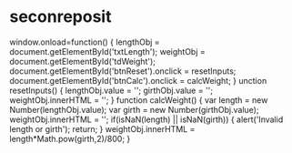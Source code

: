 # seconreposit
window.onload=function() {
lengthObj = document.getElementById('txtLength');
weightObj = document.getElementById('tdWeight');
 document.getElementById('btnReset').onclick = resetInputs;
document.getElementById('btnCalc').onclick = calcWeight;
}
unction resetInputs() {
lengthObj.value = '';
girthObj.value = '';
weightObj.innerHTML = '';
}
function calcWeight() {
var length = new Number(lengthObj.value);
 var girth = new Number(girthObj.value);
weightObj.innerHTML = '';
 if(isNaN(length) || isNaN(girth)) {
 alert('Invalid length or girth');
 return;
 }
weightObj.innerHTML = length*Math.pow(girth,2)/800;
}

